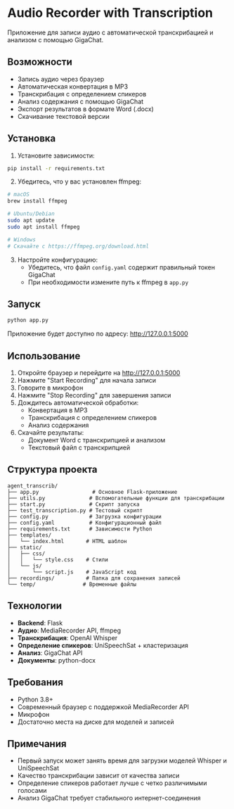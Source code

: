 # Audio Recorder with Transcription

Приложение для записи аудио с автоматической транскрибацией и анализом с помощью GigaChat.

## Возможности

- Запись аудио через браузер
- Автоматическая конвертация в MP3
- Транскрибация с определением спикеров
- Анализ содержания с помощью GigaChat
- Экспорт результатов в формате Word (.docx)
- Скачивание текстовой версии

## Установка

1. Установите зависимости:
```bash
pip install -r requirements.txt
```

2. Убедитесь, что у вас установлен ffmpeg:
```bash
# macOS
brew install ffmpeg

# Ubuntu/Debian
sudo apt update
sudo apt install ffmpeg

# Windows
# Скачайте с https://ffmpeg.org/download.html
```

3. Настройте конфигурацию:
   - Убедитесь, что файл `config.yaml` содержит правильный токен GigaChat
   - При необходимости измените путь к ffmpeg в `app.py`

## Запуск

```bash
python app.py
```

Приложение будет доступно по адресу: http://127.0.0.1:5000

## Использование

1. Откройте браузер и перейдите на http://127.0.0.1:5000
2. Нажмите "Start Recording" для начала записи
3. Говорите в микрофон
4. Нажмите "Stop Recording" для завершения записи
5. Дождитесь автоматической обработки:
   - Конвертация в MP3
   - Транскрибация с определением спикеров
   - Анализ содержания
6. Скачайте результаты:
   - Документ Word с транскрипцией и анализом
   - Текстовый файл с транскрипцией

## Структура проекта

```
agent_transcrib/
├── app.py                 # Основное Flask-приложение
├── utils.py              # Вспомогательные функции для транскрибации
├── start.py              # Скрипт запуска
├── test_transcription.py # Тестовый скрипт
├── config.py             # Загрузка конфигурации
├── config.yaml           # Конфигурационный файл
├── requirements.txt      # Зависимости Python
├── templates/
│   └── index.html       # HTML шаблон
├── static/
│   ├── css/
│   │   └── style.css    # Стили
│   └── js/
│       └── script.js    # JavaScript код
├── recordings/          # Папка для сохранения записей
└── temp/               # Временные файлы
```

## Технологии

- **Backend**: Flask
- **Аудио**: MediaRecorder API, ffmpeg
- **Транскрибация**: OpenAI Whisper
- **Определение спикеров**: UniSpeechSat + кластеризация
- **Анализ**: GigaChat API
- **Документы**: python-docx

## Требования

- Python 3.8+
- Современный браузер с поддержкой MediaRecorder API
- Микрофон
- Достаточно места на диске для моделей и записей

## Примечания

- Первый запуск может занять время для загрузки моделей Whisper и UniSpeechSat
- Качество транскрибации зависит от качества записи
- Определение спикеров работает лучше с четко различимыми голосами
- Анализ GigaChat требует стабильного интернет-соединения
